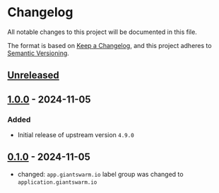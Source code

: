 # Changelog

All notable changes to this project will be documented in this file.

The format is based on [Keep a Changelog](https://keepachangelog.com/en/1.0.0/),
and this project adheres to [Semantic Versioning](https://semver.org/spec/v2.0.0.html).

## [Unreleased]

## [1.0.0] - 2024-11-05

### Added

- Initial release of upstream version `4.9.0`

## [0.1.0] - 2024-11-05

- changed: `app.giantswarm.io` label group was changed to `application.giantswarm.io`

[Unreleased]: https://github.com/giantswarm/csi-driver-nfs-app/compare/v1.0.0...HEAD
[1.0.0]: https://github.com/giantswarm/csi-driver-nfs-app/compare/v0.1.0...v1.0.0
[0.1.0]: https://github.com/giantswarm/csi-driver-nfs-app/releases/tag/v0.1.0
